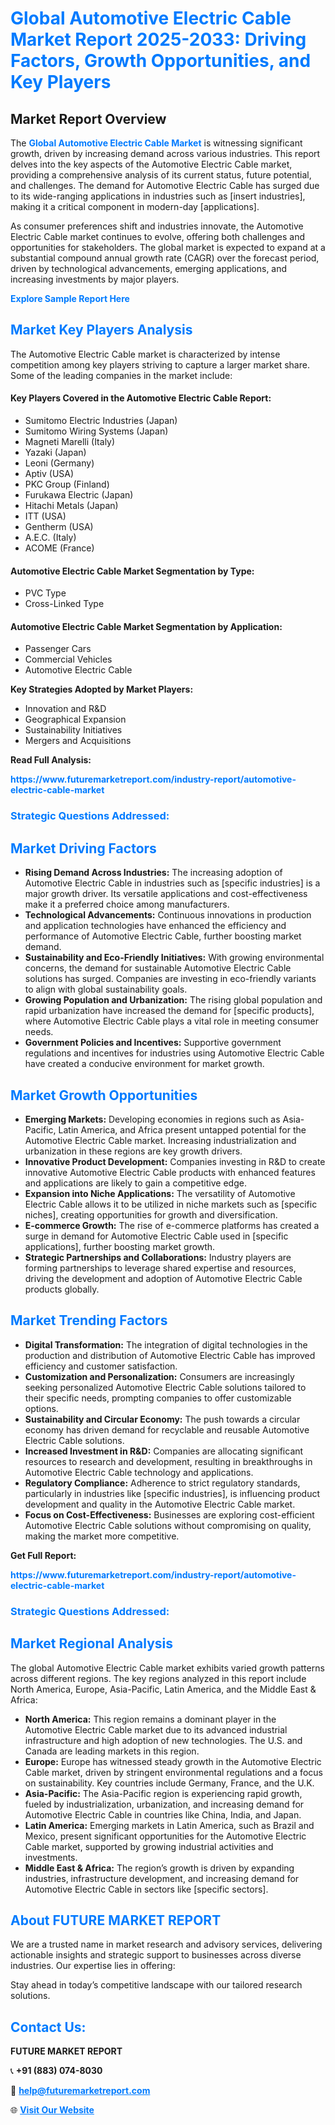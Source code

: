 <h1 style="color: #007BFF;">Global Automotive Electric Cable Market Report 2025-2033: Driving Factors, Growth Opportunities, and Key Players</h1>

<section id="overview">
<h2>Market Report Overview</h2>
<p>The <a href="https://www.futuremarketreport.com/industry-report/automotive-electric-cable-market" style="color: #007BFF; text-decoration: none;"><strong>Global Automotive Electric Cable Market</strong></a> is witnessing significant growth, driven by increasing demand across various industries. This report delves into the key aspects of the Automotive Electric Cable market, providing a comprehensive analysis of its current status, future potential, and challenges. The demand for Automotive Electric Cable has surged due to its wide-ranging applications in industries such as [insert industries], making it a critical component in modern-day [applications].</p>
<p>As consumer preferences shift and industries innovate, the Automotive Electric Cable market continues to evolve, offering both challenges and opportunities for stakeholders. The global market is expected to expand at a substantial compound annual growth rate (CAGR) over the forecast period, driven by technological advancements, emerging applications, and increasing investments by major players.</p>
</section>

<section id="overview">
<p><a href="https://www.futuremarketreport.com/request-sample/reportId=126592" style="color: #007BFF; text-decoration: none;"><strong>Explore Sample Report Here</strong></a></p>
</section>

<section id="key-players">
<h2 style="color: #007BFF;">Market Key Players Analysis</h2>
<p>The Automotive Electric Cable market is characterized by intense competition among key players striving to capture a larger market share. Some of the leading companies in the market include:</p>
<h4>Key Players Covered in the Automotive Electric Cable Report:</h4>
<ul><li>Sumitomo Electric Industries (Japan)</li><li>Sumitomo Wiring Systems (Japan)</li><li>Magneti Marelli (Italy)</li><li>Yazaki (Japan)</li><li>Leoni (Germany)</li><li>Aptiv (USA)</li><li>PKC Group (Finland)</li><li>Furukawa Electric (Japan)</li><li>Hitachi Metals (Japan)</li><li>ITT (USA)</li><li>Gentherm (USA)</li><li>A.E.C. (Italy)</li><li>ACOME (France)</li></ul>
<h4>Automotive Electric Cable Market Segmentation by Type:</h4>
<ul><li>PVC Type</li><li>Cross-Linked Type</li></ul>

<h4>Automotive Electric Cable Market Segmentation by Application:</h4>
<ul><li>Passenger Cars</li><li>Commercial Vehicles</li><li>Automotive Electric Cable</li></ul>
<p><strong>Key Strategies Adopted by Market Players:</strong></p>
<ul>
<li>Innovation and R&D</li>
<li>Geographical Expansion</li>
<li>Sustainability Initiatives</li>
<li>Mergers and Acquisitions</li>
</ul>
</section>

<section>
<p><strong>Read Full Analysis: </strong></p><a href="https://www.futuremarketreport.com/industry-report/automotive-electric-cable-market" style="color: #007BFF; text-decoration: none;"><strong>https://www.futuremarketreport.com/industry-report/automotive-electric-cable-market</strong></a>
<h3 style="color: #007BFF;">Strategic Questions Addressed:</h3>
</section>

<section id="driving-factors">
<h2 style="color: #007BFF;">Market Driving Factors</h2>
<ul>
<li><strong>Rising Demand Across Industries:</strong> The increasing adoption of Automotive Electric Cable in industries such as [specific industries] is a major growth driver. Its versatile applications and cost-effectiveness make it a preferred choice among manufacturers.</li>
<li><strong>Technological Advancements:</strong> Continuous innovations in production and application technologies have enhanced the efficiency and performance of Automotive Electric Cable, further boosting market demand.</li>
<li><strong>Sustainability and Eco-Friendly Initiatives:</strong> With growing environmental concerns, the demand for sustainable Automotive Electric Cable solutions has surged. Companies are investing in eco-friendly variants to align with global sustainability goals.</li>
<li><strong>Growing Population and Urbanization:</strong> The rising global population and rapid urbanization have increased the demand for [specific products], where Automotive Electric Cable plays a vital role in meeting consumer needs.</li>
<li><strong>Government Policies and Incentives:</strong> Supportive government regulations and incentives for industries using Automotive Electric Cable have created a conducive environment for market growth.</li>
</ul>
</section>

<section id="growth-opportunities">
<h2 style="color: #007BFF;">Market Growth Opportunities</h2>
<ul>
<li><strong>Emerging Markets:</strong> Developing economies in regions such as Asia-Pacific, Latin America, and Africa present untapped potential for the Automotive Electric Cable market. Increasing industrialization and urbanization in these regions are key growth drivers.</li>
<li><strong>Innovative Product Development:</strong> Companies investing in R&D to create innovative Automotive Electric Cable products with enhanced features and applications are likely to gain a competitive edge.</li>
<li><strong>Expansion into Niche Applications:</strong> The versatility of Automotive Electric Cable allows it to be utilized in niche markets such as [specific niches], creating opportunities for growth and diversification.</li>
<li><strong>E-commerce Growth:</strong> The rise of e-commerce platforms has created a surge in demand for Automotive Electric Cable used in [specific applications], further boosting market growth.</li>
<li><strong>Strategic Partnerships and Collaborations:</strong> Industry players are forming partnerships to leverage shared expertise and resources, driving the development and adoption of Automotive Electric Cable products globally.</li>
</ul>
</section>

<section id="trending-factors">
<h2 style="color: #007BFF;">Market Trending Factors</h2>
<ul>
<li><strong>Digital Transformation:</strong> The integration of digital technologies in the production and distribution of Automotive Electric Cable has improved efficiency and customer satisfaction.</li>
<li><strong>Customization and Personalization:</strong> Consumers are increasingly seeking personalized Automotive Electric Cable solutions tailored to their specific needs, prompting companies to offer customizable options.</li>
<li><strong>Sustainability and Circular Economy:</strong> The push towards a circular economy has driven demand for recyclable and reusable Automotive Electric Cable solutions.</li>
<li><strong>Increased Investment in R&D:</strong> Companies are allocating significant resources to research and development, resulting in breakthroughs in Automotive Electric Cable technology and applications.</li>
<li><strong>Regulatory Compliance:</strong> Adherence to strict regulatory standards, particularly in industries like [specific industries], is influencing product development and quality in the Automotive Electric Cable market.</li>
<li><strong>Focus on Cost-Effectiveness:</strong> Businesses are exploring cost-efficient Automotive Electric Cable solutions without compromising on quality, making the market more competitive.</li>
</ul>
</section>

<section>
<p><strong>Get Full Report: </strong></p><a href="https://www.futuremarketreport.com/industry-report/automotive-electric-cable-market" style="color: #007BFF; text-decoration: none;"><strong>https://www.futuremarketreport.com/industry-report/automotive-electric-cable-market</strong></a>
<h3 style="color: #007BFF;">Strategic Questions Addressed:</h3>
</section>


<section id="regional-analysis">
<h2 style="color: #007BFF;">Market Regional Analysis</h2>
<p>The global Automotive Electric Cable market exhibits varied growth patterns across different regions. The key regions analyzed in this report include North America, Europe, Asia-Pacific, Latin America, and the Middle East & Africa:</p>
<ul>
<li><strong>North America:</strong> This region remains a dominant player in the Automotive Electric Cable market due to its advanced industrial infrastructure and high adoption of new technologies. The U.S. and Canada are leading markets in this region.</li>
<li><strong>Europe:</strong> Europe has witnessed steady growth in the Automotive Electric Cable market, driven by stringent environmental regulations and a focus on sustainability. Key countries include Germany, France, and the U.K.</li>
<li><strong>Asia-Pacific:</strong> The Asia-Pacific region is experiencing rapid growth, fueled by industrialization, urbanization, and increasing demand for Automotive Electric Cable in countries like China, India, and Japan.</li>
<li><strong>Latin America:</strong> Emerging markets in Latin America, such as Brazil and Mexico, present significant opportunities for the Automotive Electric Cable market, supported by growing industrial activities and investments.</li>
<li><strong>Middle East & Africa:</strong> The region’s growth is driven by expanding industries, infrastructure development, and increasing demand for Automotive Electric Cable in sectors like [specific sectors].</li>
</ul>
</section>

<footer>
<h2 style="color: #007BFF;">About FUTURE MARKET REPORT</h2>
<p>We are a trusted name in market research and advisory services, delivering actionable insights and strategic support to businesses across diverse industries. Our expertise lies in offering:</p>

<p>Stay ahead in today’s competitive landscape with our tailored research solutions.</p>

<h2 style="color: #007BFF;">Contact Us:</h2>
<p><strong>FUTURE MARKET REPORT</strong></p>
<p>📞 <strong>+91 (883) 074-8030</strong></p>
<p>📧 <strong><a href="mailto:help@futuremarketreport.com" style="color: #007BFF;">help@futuremarketreport.com</a></strong></p>
<p>🌐 <strong><a href="https://www.futuremarketreport.com/" style="color: #007BFF;">Visit Our Website</a></strong></p>
</footer>